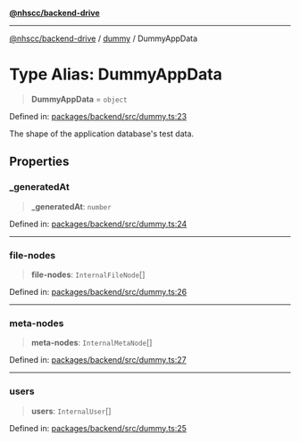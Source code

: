 [**@nhscc/backend-drive**](../../README.md)

***

[@nhscc/backend-drive](../../README.md) / [dummy](../README.md) / DummyAppData

# Type Alias: DummyAppData

> **DummyAppData** = `object`

Defined in: [packages/backend/src/dummy.ts:23](https://github.com/nhscc/drive.api.hscc.bdpa.org/blob/718231ebbb0b386db32934d648e2479e8a0b4a18/packages/backend/src/dummy.ts#L23)

The shape of the application database's test data.

## Properties

### \_generatedAt

> **\_generatedAt**: `number`

Defined in: [packages/backend/src/dummy.ts:24](https://github.com/nhscc/drive.api.hscc.bdpa.org/blob/718231ebbb0b386db32934d648e2479e8a0b4a18/packages/backend/src/dummy.ts#L24)

***

### file-nodes

> **file-nodes**: `InternalFileNode`[]

Defined in: [packages/backend/src/dummy.ts:26](https://github.com/nhscc/drive.api.hscc.bdpa.org/blob/718231ebbb0b386db32934d648e2479e8a0b4a18/packages/backend/src/dummy.ts#L26)

***

### meta-nodes

> **meta-nodes**: `InternalMetaNode`[]

Defined in: [packages/backend/src/dummy.ts:27](https://github.com/nhscc/drive.api.hscc.bdpa.org/blob/718231ebbb0b386db32934d648e2479e8a0b4a18/packages/backend/src/dummy.ts#L27)

***

### users

> **users**: `InternalUser`[]

Defined in: [packages/backend/src/dummy.ts:25](https://github.com/nhscc/drive.api.hscc.bdpa.org/blob/718231ebbb0b386db32934d648e2479e8a0b4a18/packages/backend/src/dummy.ts#L25)
